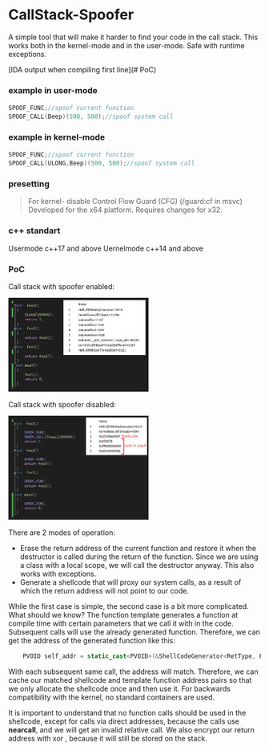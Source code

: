 # CallStack-Spoofer

A simple tool that will make it harder to find your code in the call stack.
This works both in the kernel-mode and in the user-mode.
Safe with runtime exceptions.

[IDA output when compiling first line](# PoC)

### example in user-mode
```cpp
SPOOF_FUNC;//spoof current function
SPOOF_CALL(Beep)(500, 500);//spoof system call
```

### example in kernel-mode
```cpp
SPOOF_FUNC;//spoof current function
SPOOF_CALL(ULONG,Beep)(500, 500);//spoof system call
```
### presetting
>For kernel- disable Control Flow Guard (CFG) (/guard:cf in msvc)
>Developed for the x64 platform.
>Requires changes for x32.

### c++ standart
Usermode c++17 and above
Uernelmode c++14 and above

### PoC
Call stack with spoofer enabled:

<img src="png/before.jpg" width="280"/>

Call stack with spoofer disabled:

<img src="png/after.png" width="280"/>

There are 2 modes of operation:
- Erase the return address of the current function and restore it when the destructor is called during the return of the function. Since we are using a class with a local scope, we will call the destructor anyway. This also works with exceptions.
- Generate a shellcode that will proxy our system calls, as a result of which the return address will not point to our code.

While the first case is simple, the second case is a bit more complicated. What should we know? The function template generates a function at compile time with certain parameters that we call it with in the code. Subsequent calls will use the already generated function. Therefore, we can get the address of the generated function like this:
```cpp
	PVOID self_addr = static_cast<PVOID>(&ShellCodeGenerator<RetType, Func*, Args&&...>);
```
With each subsequent same call, the address will match. Therefore, we can cache our matched shellcode and template function address pairs so that we only allocate the shellcode once and then use it. For backwards compatibility with the kernel, no standard containers are used.

It is important to understand that no function calls should be used in the shellcode, except for calls via direct addresses, because the calls use **nearcall**, and we will get an invalid relative call.
We also encrypt our return address with xor , because it will still be stored on the stack.
